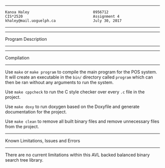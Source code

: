 ****************************************************
```
Kanoa Haley                             0956712
CIS*2520                                Assignment 4
khaley@mail.uoguelph.ca                 July 30, 2017
```
****************************************************

*******************
Program Description
*******************

***********
Compilation
***********

Use `make` or `make program` to compile the main program for the POS system. It will create an executable in the `bin/` directory called `program` which can then be ran without any arguments to run the system.

Use `make cppcheck` to run the C style checker over every `.c` file in the project.

Use `make doxy` to run doxygen based on the Doxyfile and generate documentation for the project.

Use `make clean` to remove all built binary files and remove unnecessary files from the project.

************************************
Known Limitations, Issues and Errors
************************************
There are no current limitations within this AVL backed balanced binary search tree library.
